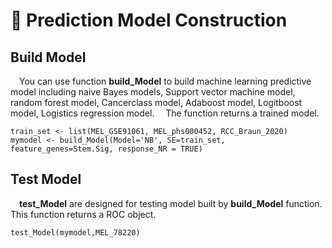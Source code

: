 # 🤖 Prediction Model Construction

## Build Model
 You can use function **build_Model** to build machine learning predictive model including naive Bayes models, Support vector machine model, random forest model, Cancerclass model, Adaboost model, Logitboost model, Logistics regression model.
 The function returns a trained model.

```         
train_set <- list(MEL_GSE91061, MEL_phs000452, RCC_Braun_2020)
mymodel <- build_Model(Model='NB', SE=train_set, feature_genes=Stem.Sig, response_NR = TRUE)
```

## Test Model
 **test_Model** are designed for testing model built by **build_Model** function. This function returns a ROC object.

```
test_Model(mymodel,MEL_78220)
```

